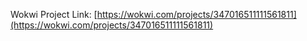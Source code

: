 Wokwi Project Link: [https://wokwi.com/projects/347016511111561811](https://wokwi.com/projects/347016511111561811)